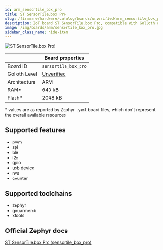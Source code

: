 ```yaml
---
id: arm_sensortile_box_pro
title: ST SensorTile.box Pro
slug: /firmware/hardware/catalog/boards/unverified/arm_sensortile_box_pro
description: IoT board ST SensorTile.box Pro, compatible with Golioth at unverified level.
image: /img/boards/arm/sensortile_box_pro.jpg
sidebar_class_name: hide-item
---
```


[//]: # (This is an auto-generated file, do not edit! Changes to it will be lost upon re-generation)

![ST SensorTile.box Pro!](/img/boards/arm/sensortile_box_pro.jpg "ST SensorTile.box Pro")

|                | Board properties     |
| -------------  | -------------------- |
| Board ID       | `sensortile_box_pro` |
| Golioth Level  | [Unverified](/firmware/hardware#unverified-boards) |
| Architecture   | ARM |
| RAM*           | 640 kB |
| Flash*         | 2048 kB |

\* values are as reported by Zephyr `.yaml` board files, which don't represent the overall available resources



## Supported features

* pwm
* spi
* ble
* i2c
* gpio
* usb device
* nvs
* counter

## Supported toolchains

* zephyr
* gnuarmemb
* xtools

## Official Zephyr docs

[ST SensorTile.box Pro (sensortile_box_pro)](https://docs.zephyrproject.org/latest/boards/arm/sensortile_box_pro/doc/index.html)
